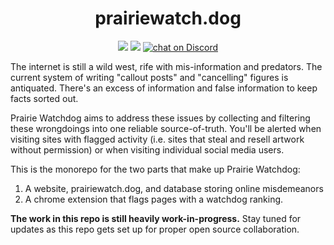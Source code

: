 <h1 align="center">
prairiewatch.dog
</h1>
<p align="center">
    <a href="https://trello.com/b/FqAaWnbE" alt="Trello Implementation Queue">
        <img src="https://img.shields.io/badge/Trello-Implementation%20Queue-blue" /></a>
    <a href="https://trello.com/b/54lTitGf" alt="Trello Offenders Queue">
        <img src="https://img.shields.io/badge/Trello-Offenders%20Queue-blue" /></a>
    <a href="https://discord.gg/4uqUkSd6">
        <img src="https://img.shields.io/discord/775053077488992306?logo=discord"
            alt="chat on Discord"></a>
</p>

The internet is still a wild west, rife with mis-information and predators. The current system of writing "callout posts" and "cancelling" figures is antiquated. There's an excess of information and false information to keep facts sorted out.

Prairie Watchdog aims to address these issues by collecting and filtering these wrongdoings into one reliable source-of-truth. You'll be alerted when visiting sites with flagged activity (i.e. sites that steal and resell artwork without permission) or when visiting individual social media users.

This is the monorepo for the two parts that make up Prairie Watchdog:
1) A website, prairiewatch.dog, and database storing online misdemeanors
2) A chrome extension that flags pages with a watchdog ranking.

**The work in this repo is still heavily work-in-progress.** Stay tuned for updates as this repo gets set up for proper open source collaboration.
